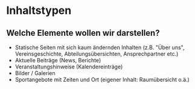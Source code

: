 # Inhaltstypen

## Welche Elemente wollen wir darstellen?

- Statische Seiten mit sich kaum ändernden Inhalten (z.B. "Über uns", Vereinsgeschichte,
  Abteilungsübersichten, Ansprechpartner etc.)
- Aktuelle Beiträge (News, Berichte)
- Veranstaltungshinweise (Kalendereinträge)
- Bilder / Galerien
- Sportangebote mit Zeiten und Ort (eigener Inhalt: Raumübersicht o.ä.)
